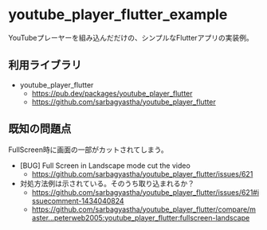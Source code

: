 # youtube_player_flutter_example

YouTubeプレーヤーを組み込んだだけの、シンプルなFlutterアプリの実装例。

## 利用ライブラリ

- youtube_player_flutter
  - https://pub.dev/packages/youtube_player_flutter
  - https://github.com/sarbagyastha/youtube_player_flutter

## 既知の問題点

FullScreen時に画面の一部がカットされてしまう。

- [BUG] Full Screen in Landscape mode cut the video
    - https://github.com/sarbagyastha/youtube_player_flutter/issues/621
- 対処方法例は示されている。そのうち取り込まれるか？
    - https://github.com/sarbagyastha/youtube_player_flutter/issues/621#issuecomment-1434040824
    - https://github.com/sarbagyastha/youtube_player_flutter/compare/master...peterweb2005:youtube_player_flutter:fullscreen-landscape
